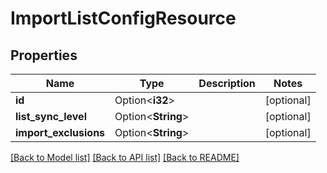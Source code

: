 # ImportListConfigResource

## Properties

Name | Type | Description | Notes
------------ | ------------- | ------------- | -------------
**id** | Option<**i32**> |  | [optional]
**list_sync_level** | Option<**String**> |  | [optional]
**import_exclusions** | Option<**String**> |  | [optional]

[[Back to Model list]](../README.md#documentation-for-models) [[Back to API list]](../README.md#documentation-for-api-endpoints) [[Back to README]](../README.md)


